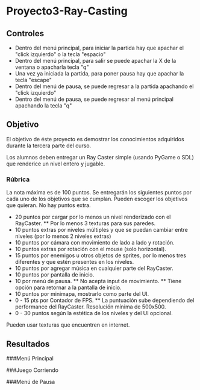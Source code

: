 # Proyecto3-Ray-Casting

##  Controles
* Dentro del menú principal, para iniciar la partida hay que apachar el "click izquierdo" o  la tecla "espacio" 
* Dentro del menú principal, para salir se puede apachar la X de la ventana o apacharla tecla "q"
* Una vez ya iniciada la partida, para poner pausa hay que apachar la tecla "escape"
* Dentro del menú de pausa, se puede regresar a la partida apachando el "click izquierdo"
* Dentro del menú de pausa, se puede regresar al menú principal apachando la tecla "q"


## Objetivo
El objetivo de éste proyecto es demostrar los conocimientos adquiridos durante la tercera parte del curso.

Los alumnos deben entregar un Ray Caster simple (usando PyGame o SDL) que renderice un nivel entero y jugable.


### Rúbrica
La nota máxima es de 100 puntos. Se entregarán los siguientes puntos por cada uno de los objetivos que se cumplan. Pueden escoger los objetivos que quieran. No hay puntos extra.

* 20 puntos por cargar por lo menos un nivel renderizado con el RayCaster.
  ** Por lo menos 3 texturas para sus paredes.
* 10 puntos extras por niveles múltiples y que se puedan cambiar entre niveles (por lo menos 2 niveles extras)
* 10 puntos por cámara con movimiento de lado a lado y rotación.
* 10 puntos extras por rotación con el mouse (solo horizontal).
* 15 puntos por enemigos u otros objetos de sprites, por lo menos tres diferentes y que estén presentes en los niveles.
* 10 puntos por agregar música en cualquier parte del RayCaster.
* 10 puntos por pantalla de inicio.
* 10 por menú de pausa.
  ** No acepta input de movimiento.
  ** Tiene opción para retornar a la pantalla de inicio.
* 10 puntos por minimapa, mostrarlo como parte del UI.
* 0 - 15 pts por Contador de FPS.
  ** La puntuación sube dependiendo del performance del RayCaster. Resolución mínima de 500x500.
* 0 - 30 puntos según la estética de los niveles y del UI opcional.

Pueden usar texturas que encuentren en internet.


## Resultados
###Menú Principal

###Juego Corriendo

###Menú de Pausa
